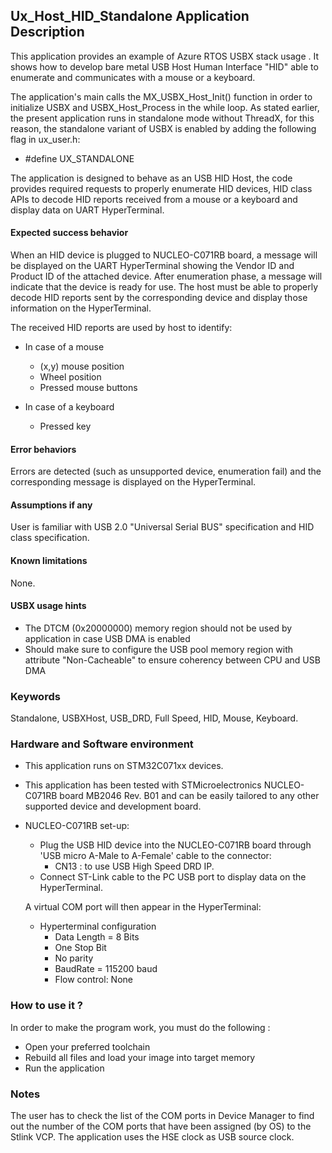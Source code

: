 
## <b>Ux_Host_HID_Standalone Application Description</b>

This application provides an example of Azure RTOS USBX stack usage .
It shows how to develop bare metal USB Host Human Interface "HID" able to enumerate and communicates with a mouse or a keyboard.

The application's main calls the MX_USBX_Host_Init() function in order to initialize USBX and USBX_Host_Process in the while loop.
As stated earlier, the present application runs in standalone mode without ThreadX, for this reason, the standalone variant of USBX is enabled by adding the following flag in ux_user.h:

 - #define UX_STANDALONE

The application is designed to behave as an USB HID Host, the code provides required requests to properly enumerate
HID devices, HID class APIs to decode HID reports received from a mouse or a keyboard and display data on UART HyperTerminal.

#### <b>Expected success behavior</b>

When an HID device is plugged to NUCLEO-C071RB board, a message will be displayed on the UART HyperTerminal showing
the Vendor ID and Product ID of the attached device.
After enumeration phase, a message will indicate that the device is ready for use.
The host must be able to properly decode HID reports sent by the corresponding device and display those information on the HyperTerminal.

The received HID reports are used by host to identify:
- In case of a mouse
   - (x,y) mouse position
   - Wheel position
   - Pressed mouse buttons

- In case of a keyboard
   - Pressed key

#### <b>Error behaviors</b>

Errors are detected (such as unsupported device, enumeration fail) and the corresponding message is displayed on the HyperTerminal.

#### <b>Assumptions if any</b>

User is familiar with USB 2.0 "Universal Serial BUS" specification and HID class specification.

#### <b>Known limitations</b>

None.

#### <b>USBX usage hints</b>

- The DTCM (0x20000000) memory region should not be used by application in case USB DMA is enabled
- Should make sure to configure the USB pool memory region with attribute "Non-Cacheable" to ensure coherency between CPU and USB DMA

### <b>Keywords</b>

Standalone, USBXHost, USB_DRD, Full Speed, HID, Mouse, Keyboard.

### <b>Hardware and Software environment</b>

  - This application runs on STM32C071xx devices.
  - This application has been tested with STMicroelectronics NUCLEO-C071RB board MB2046 Rev. B01 and can be easily tailored to any other supported device and development board.
  - NUCLEO-C071RB set-up:
    - Plug the USB HID device into the NUCLEO-C071RB board through 'USB micro A-Male to A-Female' cable to the connector:
      - CN13 : to use USB High Speed DRD IP.
    - Connect ST-Link cable to the PC USB port to display data on the HyperTerminal.

    A virtual COM port will then appear in the HyperTerminal:
     - Hyperterminal configuration
       - Data Length = 8 Bits
       - One Stop Bit
       - No parity
       - BaudRate = 115200 baud
       - Flow control: None

### <b>How to use it ?</b>

In order to make the program work, you must do the following :

 - Open your preferred toolchain
 - Rebuild all files and load your image into target memory
 - Run the application

### <b>Notes</b>

The user has to check the list of the COM ports in Device Manager to find out the number of the COM ports that have been assigned (by OS) to the Stlink VCP.
The application uses the HSE clock as USB source clock.

